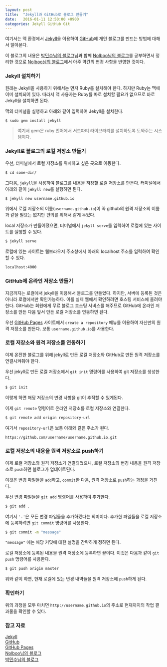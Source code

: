 ```yaml
---
layout: post
title:  "Jekyll과 GitHub로 블로그 만들기"
date:   2016-01-11 12:50:00 +0900
categories: Jekyll GitHub Git 
---
```


여기서는 맥 환경에서 [Jekyll][Jekyll]을 이용하여 [GitHub][GitHub]에 개인 블로그를 만드는 방법에 대해서 알아본다.

이 블로그의 내용은 [박민수님의 블로그][박민수님의 블로그]님과 함께 [Nolboo님의 블로그][Nolboo님의 블로그]를 공부하면서 정리한 것으로 [Nolboo님의 블로그][Nolboo님의 블로그]에서 아주 약간의 변경 사항을 반영한 것이다.

### Jekyll 설치하기

원래는 Jekyll을 사용하기 위해서는 먼저 Ruby를 설치해야 한다. 하지만 Ruby는 맥에 이미 설치되어 있다. 따라서 맥 사용자는 Ruby를 따로 설치할 필요가 없으므로 바로 Jekyll을 설치하면 된다.

맥의 터미널을 실행하고 아래와 같이 입력하여 Jekyll을 설치한다.

```sh
$ sudo gem install jekyll
```

> 여기서 gem은 ruby 언어에서 서드파티 라이브러리를 설치하도록 도와주는 시스템이다.


### Jekyll로 블로그의 로컬 저장소 만들기

우선, 터미널에서 로컬 저장소를 위치하고 싶은 곳으로 이동한다.

```sh
$ cd some-dir/
```

그다음, `jekyll`을 사용하여 블로그를 내용을 저장할 로컬 저장소를 만든다. 터미널에서 아래와 같이 `jekyll new`를 실행하면 된다.

```sh
$ jekyll new username.github.io
```

위에서 로컬 저장소의 이름(`username.github.io`)이 꼭 github의 원격 저장소의 이름과 같을 필요는 없지만 편의를 위해서 같게 두었다.

local 저장소가 만들어졌으면, 터미널에서 `jekyll serve`를 입력하여 로컬에 있는 사이트를 실행할 수 있다.

```sh
$ jekyll serve
```

로컬에 있는 사이트는 웹브라우저 주소창에서 아래의 localhost 주소를 입력하여 확인할 수 있다.

```sh
localhost:4000
```


### GitHub에 온라인 저장소 만들기

지금까지는 로컬에서 jekyll을 이용해서 블로그를 만들었다. 하지만, 서버에 등록된 것은 아니라 로컬에서만 확인가능하다. 이를 실제 웹에서 확인하려면 호스팅 서비스에 올려야한다. GitHub는 회원에게 무료 블로그 호스팅 서비스를 해주므로 GitHub에 온라인 저장소를 만든 다음 앞서 만든 로컬 저장소를 연동하면 된다.

우선 [GitHub Pages][GitHub Pages] 사이트에서 `create a repository` 메뉴를 이용하여 자신만의 원격 저장소를 만든다. 보통 `username.github.io`를 사용한다.


### 로컬 저장소와 원격 저장소를 연동하기

이제 온전한 블로그를 위해 jekyll로 만든 로컬 저장소와 GitHub로 만든 원격 저장소를 연결시켜줘야 한다.

우선 jekyll로 만든 로컬 저장소에서 `git init` 명령어를 사용하여 git 저장소를 생성한다.

```sh
$ git init
```

이렇게 하면 해당 저장소의 변경 사항을 git이 추적할 수 있게된다.

이제 `git remote` 명령어로 온라인 저장소를 로컬 저장소와 연결한다.

```sh
$ git remote add origin repository-url
```

여기서 `repository-url`은 보통 아래와 같은 주소가 된다.

```sh
https://github.com/username/username.github.io.git
```


### 로컬 저장소의 내용을 원격 저장소로 push하기

이제 로컬 저장소와 원격 저장소가 연결되었으니, 로컬 저장소의 변경 내용을 원격 저장소로 `push`하면 블로그가 업데이트된다.

이것은 변경 파일들을 `add`하고, `commit`한 다음, 원격 저장소로 `push`하는 과정을 거친다.

우선 변경 파일들을 `git add` 명령어를 사용하여 추가한다.

```sh
$ git add .
```

여기서 `'.'`은 모든 변경 파일들을 추가하겠다는 의미이다. 추가한 파일들을 로컬 저장소에 등록하려면 `git commit` 명령어를 사용한다.

```sh
$ git commit -m "message"
```

``"message"`` 에는 해당 커밋에 대한 설명을 간략하게 정하면 된다.

로컬 저장소에 등록된 내용을 원격 저장소에 등록하면 끝이다. 이것은 다음과 같이 `git push` 명령어를 사용한다.

```sh
$ git push origin master
```

위와 같이 하면, 현재 로컬에 있는 변경 내역들을 원격 저장소에 `push`하게 된다.


### 확인하기

위의 과정을 모두 마치면 `http://username.github.io`의 주소로 현재까지의 작업 결과물을 확인할 수 있다.


### 참고 자료

[Jekyll]: http://jekyllrb.com
[GitHub]: https://github.com
[박민수님의 블로그]: https://cuspace.github.io  
[Nolboo님의 블로그]: https://nolboo.github.io/blog/2013/10/15/free-blog-with-github-jekyll/
[GitHub Pages]: https://pages.github.com


[Jekyll](http://jekyllrb.com)  
[GitHub](https://github.com)  
[GitHub Pages](https://pages.github.com)  
[Nolboo님의 블로그](https://nolboo.github.io/blog/2013/10/15/free-blog-with-github-jekyll/)  
[박민수님의 블로그](https://cuspace.github.io)  
